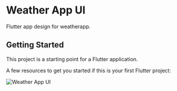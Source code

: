 # Weather App UI

Flutter app design for weatherapp.

## Getting Started

This project is a starting point for a Flutter application.

A few resources to get you started if this is your first Flutter project:

![Weather App UI](https://ibb.co/7rF7t1S)
